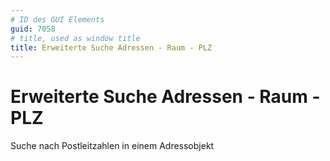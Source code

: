 ```yaml
---
# ID des GUI Elements
guid: 7058
# title, used as window title
title: Erweiterte Suche Adressen - Raum - PLZ
---
```


# Erweiterte Suche Adressen - Raum - PLZ

Suche nach Postleitzahlen in einem Adressobjekt

